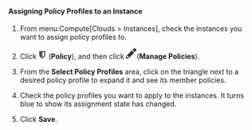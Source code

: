#### Assigning Policy Profiles to an Instance

1.  From menu:Compute\[Clouds \> Instances\], check the instances you
    want to assign policy profiles to.

2.  Click ![image](/images/1941.png) (**Policy**), and then click
    ![image](/images/1851.png)(**Manage Policies**).

3.  From the **Select Policy Profiles** area, click on the triangle next
    to a desired policy profile to expand it and see its member
    policies.

4.  Check the policy profiles you want to apply to the instances. It
    turns blue to show its assignment state has changed.

5.  Click **Save**.
